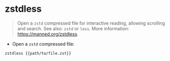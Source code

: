 # zstdless

> Open a `zstd` compressed file for interactive reading, allowing scrolling and search.
> See also: `zstd` or `less`.
> More information: <https://manned.org/zstdless>.

- Open a `zstd` compressed file:

`zstdless {{path/to/file.zst}}`
